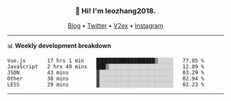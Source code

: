 <h3 align="center">👋 Hi! I'm leozhang2018.</h3>
<p align="center">
  <a href="https://code.leozhang2018.me">Blog</a> •
  <a href="https://twitter.com/leozhang2018">Twitter</a> •
  <a href="https://www.v2ex.com/member/leozhang">V2ex</a> •
  <a href="https://www.instagram.com/leozhanghere">Instagram</a>
</p>

-------

📊 **Weekly development breakdown**
<!--START_SECTION:waka-->
```text
Vue.js       17 hrs 1 min    ███████████████████▒░░░░░   77.85 % 
JavaScript   2 hrs 49 mins   ███▒░░░░░░░░░░░░░░░░░░░░░   12.89 % 
JSON         43 mins         ▓░░░░░░░░░░░░░░░░░░░░░░░░   03.29 % 
Other        38 mins         ▓░░░░░░░░░░░░░░░░░░░░░░░░   02.94 % 
LESS         29 mins         ▓░░░░░░░░░░░░░░░░░░░░░░░░   02.23 % 
```
<!--END_SECTION:waka-->
-------
